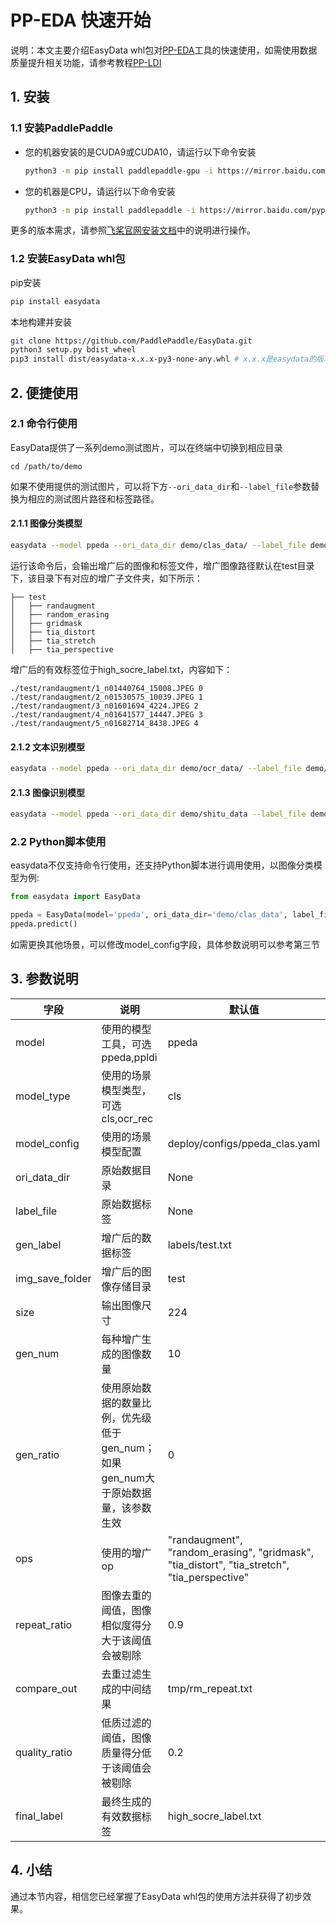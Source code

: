 # PP-EDA 快速开始

说明：本文主要介绍EasyData whl包对[PP-EDA](./EasyDataAug.md)工具的快速使用，如需使用数据质量提升相关功能，请参考教程[PP-LDI](../LDI/quick_start.md)

<a name="1"></a>
## 1. 安装

<a name="11"></a>
### 1.1 安装PaddlePaddle

- 您的机器安装的是CUDA9或CUDA10，请运行以下命令安装

  ```bash
  python3 -m pip install paddlepaddle-gpu -i https://mirror.baidu.com/pypi/simple
  ```

- 您的机器是CPU，请运行以下命令安装

  ```bash
  python3 -m pip install paddlepaddle -i https://mirror.baidu.com/pypi/simple
  ```

更多的版本需求，请参照[飞桨官网安装文档](https://www.paddlepaddle.org.cn/install/quick)中的说明进行操作。

<a name="12"></a>
### 1.2 安装EasyData whl包

pip安装

```bash
pip install easydata
```

本地构建并安装

```bash
git clone https://github.com/PaddlePaddle/EasyData.git
python3 setup.py bdist_wheel
pip3 install dist/easydata-x.x.x-py3-none-any.whl # x.x.x是easydata的版本号
```

<a name="2"></a>
## 2. 便捷使用
<a name="21"></a>
### 2.1 命令行使用

EasyData提供了一系列demo测试图片，可以在终端中切换到相应目录

```
cd /path/to/demo
```

如果不使用提供的测试图片，可以将下方`--ori_data_dir`和`--label_file`参数替换为相应的测试图片路径和标签路径。

<a name="211"></a>
#### 2.1.1 图像分类模型

```bash
easydata --model ppeda --ori_data_dir demo/clas_data/ --label_file demo/clas_data/train_list.txt --model_config deploy/configs/ppeda_clas.yaml
```
运行该命令后，会输出增广后的图像和标签文件，增广图像路径默认在test目录下，该目录下有对应的增广子文件夹，如下所示：

```
├── test
│   ├── randaugment
│   ├── random_erasing
│   ├── gridmask
│   ├── tia_distort
│   ├── tia_stretch
│   ├── tia_perspective
```

增广后的有效标签位于high_socre_label.txt，内容如下：
```
./test/randaugment/1_n01440764_15008.JPEG 0
./test/randaugment/2_n01530575_10039.JPEG 1
./test/randaugment/3_n01601694_4224.JPEG 2
./test/randaugment/4_n01641577_14447.JPEG 3
./test/randaugment/5_n01682714_8438.JPEG 4
```


<a name="212"></a>
#### 2.1.2 文本识别模型

```bash
easydata --model ppeda --ori_data_dir demo/ocr_data/ --label_file demo/ocr_data/train_list.txt --model_config deploy/configs/ppeda_ocr.yaml --model_type ocr_rec

```

<a name="213"></a>
#### 2.1.3 图像识别模型

```bash
easydata --model ppeda --ori_data_dir demo/shitu_data --label_file demo/shitu_data/train_list.txt --model_config deploy/configs/ppeda_shitu.yaml
```

<a name="22"></a>
### 2.2 Python脚本使用
easydata不仅支持命令行使用，还支持Python脚本进行调用使用，以图像分类模型为例:

```python
from easydata import EasyData

ppeda = EasyData(model='ppeda', ori_data_dir='demo/clas_data', label_file='demo/clas_data/train_list.txt', model_config='deploy/configs/ppeda_clas.yaml')
ppeda.predict()
```
如需更换其他场景，可以修改model_config字段，具体参数说明可以参考第三节

<a name="3"></a>

## 3. 参数说明
| 字段 | 说明 | 默认值 |
|---|---|---|
| model | 使用的模型工具，可选ppeda,ppldi | ppeda |
| model_type | 使用的场景模型类型，可选cls,ocr_rec | cls |
| model_config | 使用的场景模型配置 | deploy/configs/ppeda_clas.yaml |
| ori_data_dir | 原始数据目录 | None |
| label_file | 原始数据标签 | None |
| gen_label | 增广后的数据标签 | labels/test.txt |
| img_save_folder | 增广后的图像存储目录 | test |
| size | 输出图像尺寸 | 224 |
| gen_num | 每种增广生成的图像数量 | 10 |
| gen_ratio | 使用原始数据的数量比例，优先级低于gen_num；如果gen_num大于原始数据量，该参数生效 | 0 |
| ops | 使用的增广op | "randaugment", "random_erasing", "gridmask", "tia_distort", "tia_stretch", "tia_perspective" |
| repeat_ratio | 图像去重的阈值，图像相似度得分大于该阈值会被剔除 | 0.9 |
| compare_out | 去重过滤生成的中间结果 | tmp/rm_repeat.txt |
| quality_ratio | 低质过滤的阈值，图像质量得分低于该阈值会被剔除 | 0.2 |
| final_label | 最终生成的有效数据标签 | high_socre_label.txt |


<a name="4"></a>

## 4. 小结

通过本节内容，相信您已经掌握了EasyData whl包的使用方法并获得了初步效果。
